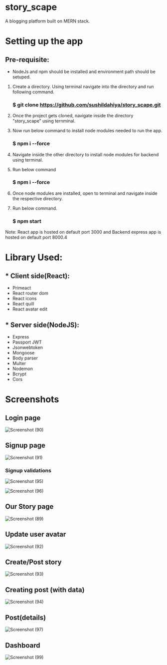 # story_scape
A blogging platform built on MERN stack.

# Setting up the app

## Pre-requisite:

  *  NodeJs and npm should be installed and environment path should be setuped.

1. Create a directory. Using terminal navigate into the directory and run following command.

    ### $ git clone https://github.com/sushildahiya/story_scape.git

2. Once the project gets cloned, navigate inside the directory "story_scape" using ternminal.

3. Now run below command to install node modules needed to run the app.

    ### $ npm i --force

4. Navigate inside the other directory to install node modules for backend using terminal.

5. Run below command

    ### $ npm i --force

6. Once node modules are installed, open to terminal and navigate inside the respective directory.

7. Run below command.

    ### $ npm start

Note: React app is hosted on default port 3000 and Backend express app is hosted on default port 8000.4

# Library Used:
## * Client side(React):

* Primeact
* React router dom
* React icons
* React quill
* React avatar edit

## * Server side(NodeJS):

* Express
* Passport JWT
* Jsonwebtoken
* Mongoose
* Body parser
* Multer
* Nodemon
* Bcrypt
* Cors

# Screenshots

## Login page
  
![Screenshot (90)](https://github.com/sushildahiya/story_scape/assets/97718833/5d0c3ab4-1c57-46e0-8e32-2aaa66a1a8a1)

## Signup page

![Screenshot (91)](https://github.com/sushildahiya/story_scape/assets/97718833/4ae41ebf-512b-46af-ba71-57bd31d096ce)

### Signup validations

![Screenshot (95)](https://github.com/sushildahiya/story_scape/assets/97718833/4df3e706-2f03-44d3-b99f-03cf0ebc7245)

![Screenshot (96)](https://github.com/sushildahiya/story_scape/assets/97718833/d53b6c55-909d-4fcf-8d60-1e3438115907)

## Our Story page
  
  ![Screenshot (89)](https://github.com/sushildahiya/story_scape/assets/97718833/1103ae3d-c4e8-4e72-b1a4-d9cae3a2f299)

## Update user avatar

![Screenshot (92)](https://github.com/sushildahiya/story_scape/assets/97718833/59d0fd7f-8f3b-4623-a890-65bb23148764)

## Create/Post story

![Screenshot (93)](https://github.com/sushildahiya/story_scape/assets/97718833/71a2e21f-c107-4a4d-962f-24faaf235c0e)

## Creating post (with data)

![Screenshot (94)](https://github.com/sushildahiya/story_scape/assets/97718833/f59d40e1-67f7-4ded-9595-eef1c134accd)

## Post(details)

![Screenshot (97)](https://github.com/sushildahiya/story_scape/assets/97718833/847c5d88-ff76-4c95-86b4-6c01e9d4c4a3)

## Dashboard

![Screenshot (99)](https://github.com/sushildahiya/story_scape/assets/97718833/57acb591-05ad-4da4-ade1-be7bcc4b4fcb)
